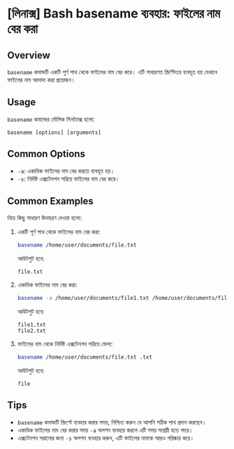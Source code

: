 # [লিনাক্স] Bash basename ব্যবহার: ফাইলের নাম বের করা

## Overview
`basename` কমান্ডটি একটি পূর্ণ পাথ থেকে ফাইলের নাম বের করে। এটি সাধারণত স্ক্রিপ্টিংয়ে ব্যবহৃত হয় যেখানে ফাইলের নাম আলাদা করা প্রয়োজন।

## Usage
`basename` কমান্ডের মৌলিক সিনট্যাক্স হলো:

```
basename [options] [arguments]
```

## Common Options
- `-a`: একাধিক ফাইলের নাম বের করতে ব্যবহৃত হয়।
- `-s`: নির্দিষ্ট এক্সটেনশন সরিয়ে ফাইলের নাম বের করে।

## Common Examples
নিচে কিছু সাধারণ উদাহরণ দেওয়া হলো:

1. একটি পূর্ণ পাথ থেকে ফাইলের নাম বের করা:
   ```bash
   basename /home/user/documents/file.txt
   ```
   আউটপুট হবে:
   ```
   file.txt
   ```

2. একাধিক ফাইলের নাম বের করা:
   ```bash
   basename -a /home/user/documents/file1.txt /home/user/documents/file2.txt
   ```
   আউটপুট হবে:
   ```
   file1.txt
   file2.txt
   ```

3. ফাইলের নাম থেকে নির্দিষ্ট এক্সটেনশন সরিয়ে ফেলা:
   ```bash
   basename /home/user/documents/file.txt .txt
   ```
   আউটপুট হবে:
   ```
   file
   ```

## Tips
- `basename` কমান্ডটি স্ক্রিপ্টে ব্যবহার করার সময়, নিশ্চিত করুন যে আপনি সঠিক পাথ প্রদান করছেন।
- একাধিক ফাইলের নাম বের করার সময় `-a` অপশন ব্যবহার করলে এটি সময় সাশ্রয়ী হতে পারে।
- এক্সটেনশন সরানোর জন্য `-s` অপশন ব্যবহার করুন, এটি ফাইলের নামকে আরও পরিষ্কার করে।